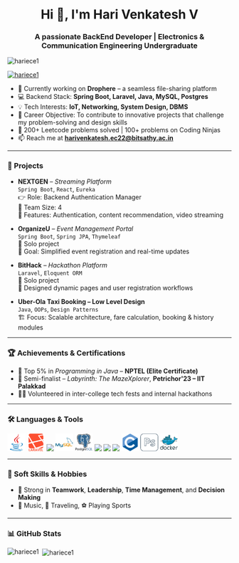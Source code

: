 <h1 align="center">Hi 👋, I'm Hari Venkatesh V</h1>
<h3 align="center">A passionate BackEnd Developer | Electronics & Communication Engineering Undergraduate</h3>

<p align="left">
  <img src="https://komarev.com/ghpvc/?username=hariece1&label=Profile%20views&color=0e75b6&style=flat" alt="hariece1" />
</p>

<p align="left">
  <a href="https://github.com/ryo-ma/github-profile-trophy">
    <img src="https://github-profile-trophy.vercel.app/?username=hariece1" alt="hariece1" />
  </a>
</p>

- 🔭 Currently working on **Drophere** – a seamless file-sharing platform  
- 💻 Backend Stack: **Spring Boot, Laravel, Java, MySQL, Postgres**  
- 💡 Tech Interests: **IoT, Networking, System Design, DBMS**  
- 🎯 Career Objective: To contribute to innovative projects that challenge my problem-solving and design skills  
- 🧠 200+ Leetcode problems solved | 100+ problems on Coding Ninjas  
- 📫 Reach me at **harivenkatesh.ec22@bitsathy.ac.in**

---

<h3 align="left">🚀 Projects</h3>

- **NEXTGEN** – *Streaming Platform*  
  `Spring Boot`, `React`, `Eureka`  
  👉 Role: Backend Authentication Manager  
  👥 Team Size: 4  
  🔎 Features: Authentication, content recommendation, video streaming

- **OrganizeU** – *Event Management Portal*  
  `Spring Boot`, `Spring JPA`, `Thymeleaf`  
  🧍 Solo project  
  🎯 Goal: Simplified event registration and real-time updates

- **BitHack** – *Hackathon Platform*  
  `Laravel`, `Eloquent ORM`  
  🧍 Solo project  
  📌 Designed dynamic pages and user registration workflows

- **Uber-Ola Taxi Booking – Low Level Design**  
  `Java`, `OOPs`, `Design Patterns`  
  🏗️ Focus: Scalable architecture, fare calculation, booking & history modules

---

<h3 align="left">🏆 Achievements & Certifications</h3>

- 🥇 Top 5% in *Programming in Java* – **NPTEL (Elite Certificate)**  
- 🏁 Semi-finalist – *Labyrinth: The MazeXplorer*, **Petrichor'23 – IIT Palakkad**  
- 👨‍🏫 Volunteered in inter-college tech fests and internal hackathons

---

<h3 align="left">🛠️ Languages & Tools</h3>

<p align="left">
  <img src="https://raw.githubusercontent.com/devicons/devicon/master/icons/java/java-original.svg" width="40"/> 
  <img src="https://raw.githubusercontent.com/devicons/devicon/master/icons/laravel/laravel-plain-wordmark.svg" width="40"/> 
  <img src="https://www.vectorlogo.zone/logos/springio/springio-icon.svg" width="40"/>
  <img src="https://raw.githubusercontent.com/devicons/devicon/master/icons/mysql/mysql-original-wordmark.svg" width="40"/>
  <img src="https://raw.githubusercontent.com/devicons/devicon/master/icons/postgresql/postgresql-original-wordmark.svg" width="40"/>
  <img src="https://www.vectorlogo.zone/logos/getpostman/getpostman-icon.svg" width="40"/>
  <img src="https://cdn.worldvectorlogo.com/logos/arduino-1.svg" width="40"/>
  <img src="https://upload.wikimedia.org/wikipedia/commons/2/21/Matlab_Logo.png" width="40"/>
  <img src="https://raw.githubusercontent.com/devicons/devicon/master/icons/c/c-original.svg" width="40"/>
  <img src="https://raw.githubusercontent.com/devicons/devicon/master/icons/photoshop/photoshop-line.svg" width="40"/>
  <img src="https://raw.githubusercontent.com/devicons/devicon/master/icons/docker/docker-original-wordmark.svg" width="40"/>
</p>

---

<h3 align="left">💬 Soft Skills & Hobbies</h3>

- 🧠 Strong in **Teamwork**, **Leadership**, **Time Management**, and **Decision Making**  
- 🎵 Music, 🧳 Traveling, ⚽ Playing Sports

---

<h3 align="left">📊 GitHub Stats</h3>

<p>
  <img align="left" src="https://github-readme-stats.vercel.app/api/top-langs?username=hariece1&show_icons=true&locale=en&layout=compact" alt="hariece1" />
</p>

<p>&nbsp;
  <img align="center" src="https://github-readme-stats.vercel.app/api?username=hariece1&show_icons=true&locale=en" alt="hariece1" />
</p>
